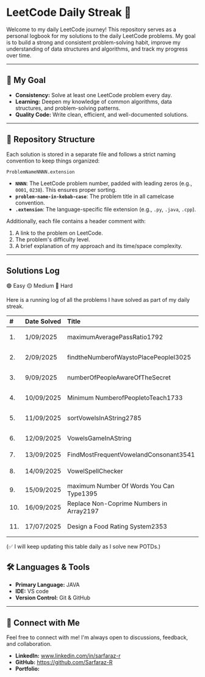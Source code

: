 # LeetCode Daily Streak 🚀

Welcome to my daily LeetCode journey! This repository serves as a personal logbook for my solutions to the daily LeetCode problems. My goal is to build a strong and consistent problem-solving habit, improve my understanding of data structures and algorithms, and track my progress over time.

---

## 🎯 My Goal

- **Consistency:** Solve at least one LeetCode problem every day.
- **Learning:** Deepen my knowledge of common algorithms, data structures, and problem-solving patterns.
- **Quality Code:** Write clean, efficient, and well-documented solutions.

---

## 📁 Repository Structure

Each solution is stored in a separate file and follows a strict naming convention to keep things organized:

`ProblemNameNNNN.extension`

- **`NNNN`**: The LeetCode problem number, padded with leading zeros (e.g., `0001`, `0238`). This ensures proper sorting.
- **`problem-name-in-kebab-case`**: The problem title in all camelcase convention.
- **`.extension`**: The language-specific file extension (e.g., `.py`, `.java`, `.cpp`).

Additionally, each file contains a header comment with:

1.  A link to the problem on LeetCode.
2.  The problem's difficulty level.
3.  A brief explanation of my approach and its time/space complexity.

---

## Solutions Log

🟢 Easy
🟡 Medium
🔴 Hard

Here is a running log of all the problems I have solved as part of my daily streak.

| #   | Date Solved | Title                                    | Solution | Difficulty | Topic                   |
| :-- | :---------- | :--------------------------------------- | :------- | :--------- | ----------------------- |
| 1.  | 1/09/2025   | maximumAveragePassRatio1792              |          | 🟡 Medium  |                         |
| 2.  | 2/09/2025   | findtheNumberofWaystoPlacePeopleI3025    |          | 🟡 Medium  |                         |
| 3.  | 9/09/2025   | numberOfPeopleAwareOfTheSecret           |          | 🟡 Medium  |                         |
| 4.  | 10/09/2025  | Minimum NumberofPeopletoTeach1733        |          | 🟡 Medium  |                         |
| 5.  | 11/09/2025  | sortVowelsInAString2785                  |          | 🟡 Medium  |                         |
| 6.  | 12/09/2025  | VowelsGameInAString                      |          | 🟡 Medium  |                         |
| 7.  | 13/09/2025  | FindMostFrequentVowelandConsonant3541    |          | 🟢 Easy    |                         |
| 8.  | 14/09/2025  | VowelSpellChecker                        |          | 🟡 Medium  | Hashing                 |
| 9.  | 15/09/2025  | maximum Number Of Words You Can Type1395 |          | 🟢 Easy    | Hashing                 |
| 10. | 16/09/2025  | Replace Non-Coprime Numbers in Array2197 |          | 🔴 Hard    | Stack                   |
| 11. | 17/07/2025  | Design a Food Rating System2353          |          | 🟡 Medium  | HashTable,PriorityQueue |

(✅ I will keep updating this table daily as I solve new POTDs.)

## 🛠️ Languages & Tools

- **Primary Language:** JAVA
- **IDE:** VS code
- **Version Control:** Git & GitHub

---

## 🔗 Connect with Me

Feel free to connect with me! I'm always open to discussions, feedback, and collaboration.

- **LinkedIn:** www.linkedin.com/in/sarfaraz-r
- **GitHub:** https://github.com/Sarfaraz-R
- **Portfolio:**
